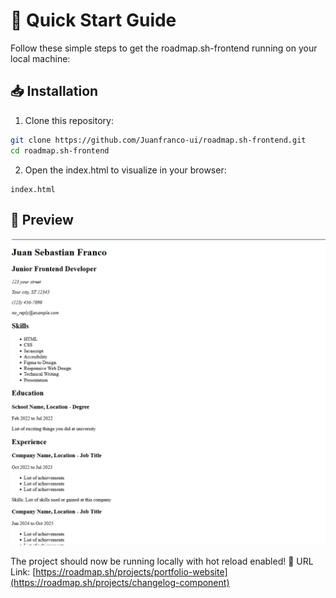 # 🚀 Quick Start Guide

Follow these simple steps to get the roadmap.sh-frontend running on your local machine:

## 📥 Installation

1. Clone this repository:
```bash
git clone https://github.com/Juanfranco-ui/roadmap.sh-frontend.git
cd roadmap.sh-frontend
```

2. Open the index.html to visualize in your browser:
```
index.html
```

## 📱 Preview

![roadmap.sh-frontend Preview](preview.png)

The project should now be running locally with hot reload enabled! 🎉
URL Link: [https://roadmap.sh/projects/portfolio-website](https://roadmap.sh/projects/changelog-component)


